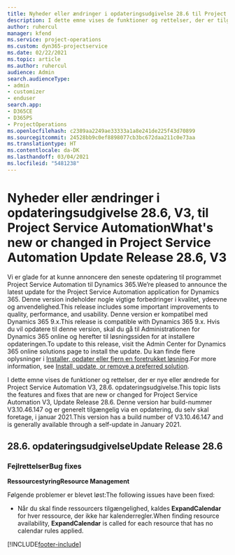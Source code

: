 ```yaml
---
title: Nyheder eller ændringer i opdateringsudgivelse 28.6 til Project Service Automation hotfix V3
description: I dette emne vises de funktioner og rettelser, der er tilgængelige i Project Service Automation, opdateringsudgivelse 28.6 hotfix, V3.
author: ruhercul
manager: kfend
ms.service: project-operations
ms.custom: dyn365-projectservice
ms.date: 02/22/2021
ms.topic: article
ms.author: ruhercul
audience: Admin
search.audienceType:
- admin
- customizer
- enduser
search.app:
- D365CE
- D365PS
- ProjectOperations
ms.openlocfilehash: c2389aa2249ae33333a1a8e241de225f43d70899
ms.sourcegitcommit: 24528bb9c0ef8898077cb3bc672daa211c0e73aa
ms.translationtype: HT
ms.contentlocale: da-DK
ms.lasthandoff: 03/04/2021
ms.locfileid: "5481238"
---
```

# <a name="whats-new-or-changed-in-project-service-automation-update-release-286-v3"></a><span data-ttu-id="563cc-103">Nyheder eller ændringer i opdateringsudgivelse 28.6, V3, til Project Service Automation</span><span class="sxs-lookup"><span data-stu-id="563cc-103">What's new or changed in Project Service Automation Update Release 28.6, V3</span></span>

<span data-ttu-id="563cc-104">Vi er glade for at kunne annoncere den seneste opdatering til programmet Project Service Automation til Dynamics 365.</span><span class="sxs-lookup"><span data-stu-id="563cc-104">We’re pleased to announce the latest update for the Project Service Automation application for Dynamics 365.</span></span> <span data-ttu-id="563cc-105">Denne version indeholder nogle vigtige forbedringer i kvalitet, ydeevne og anvendelighed.</span><span class="sxs-lookup"><span data-stu-id="563cc-105">This release includes some important improvements to quality, performance, and usability.</span></span> <span data-ttu-id="563cc-106">Denne version er kompatibel med Dynamics 365 9.x.</span><span class="sxs-lookup"><span data-stu-id="563cc-106">This release is compatible with Dynamics 365 9.x.</span></span> <span data-ttu-id="563cc-107">Hvis du vil opdatere til denne version, skal du gå til Administrationen for Dynamics 365 online og herefter til løsningssiden for at installere opdateringen.</span><span class="sxs-lookup"><span data-stu-id="563cc-107">To update to this release, visit the Admin Center for Dynamics 365 online solutions page to install the update.</span></span> <span data-ttu-id="563cc-108">Du kan finde flere oplysninger i [Installer, opdater eller fjern en foretrukket løsning](https://docs.microsoft.com/power-platform/admin/install-remove-preferred-solution).</span><span class="sxs-lookup"><span data-stu-id="563cc-108">For more information, see [Install, update, or remove a preferred solution](https://docs.microsoft.com/power-platform/admin/install-remove-preferred-solution).</span></span>

<span data-ttu-id="563cc-109">I dette emne vises de funktioner og rettelser, der er nye eller ændrede for Project Service Automation V3, 28.6. opdateringsudgivelse.</span><span class="sxs-lookup"><span data-stu-id="563cc-109">This topic lists the features and fixes that are new or changed for Project Service Automation V3, Update Release 28.6.</span></span> <span data-ttu-id="563cc-110">Denne version har build-nummer V3.10.46.147 og er generelt tilgængelig via en opdatering, du selv skal foretage, i januar 2021.</span><span class="sxs-lookup"><span data-stu-id="563cc-110">This version has a build number of V3.10.46.147 and is generally available through a self-update in January 2021.</span></span>

## <a name="update-release-286"></a><span data-ttu-id="563cc-111">28.6. opdateringsudgivelse</span><span class="sxs-lookup"><span data-stu-id="563cc-111">Update Release 28.6</span></span>

### <a name="bug-fixes"></a><span data-ttu-id="563cc-112">Fejlrettelser</span><span class="sxs-lookup"><span data-stu-id="563cc-112">Bug fixes</span></span>


<span data-ttu-id="563cc-113">**Ressourcestyring**</span><span class="sxs-lookup"><span data-stu-id="563cc-113">**Resource Management**</span></span>

<span data-ttu-id="563cc-114">Følgende problemer er blevet løst:</span><span class="sxs-lookup"><span data-stu-id="563cc-114">The following issues have been fixed:</span></span>

- <span data-ttu-id="563cc-115">Når du skal finde ressourcers tilgængelighed, kaldes **ExpandCalendar** for hver ressource, der ikke har kalenderregler.</span><span class="sxs-lookup"><span data-stu-id="563cc-115">When finding resource availability, **ExpandCalendar** is called for each resource that has no calendar rules applied.</span></span>


[!INCLUDE[footer-include](../includes/footer-banner.md)]
